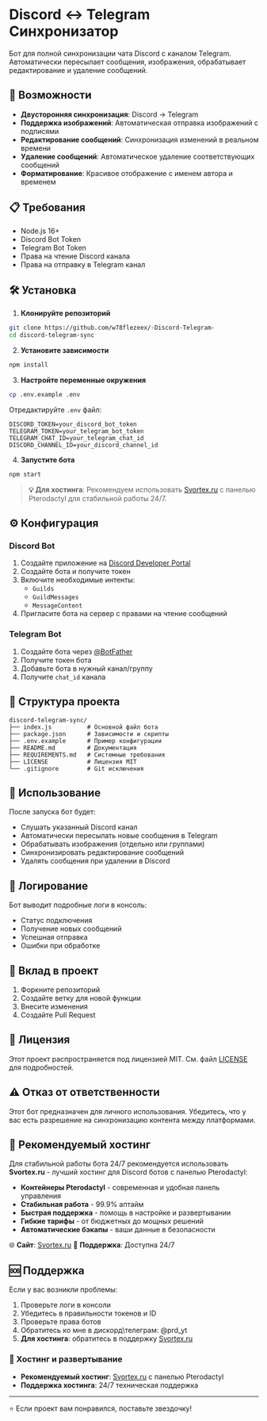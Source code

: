 # Discord ↔ Telegram Синхронизатор

Бот для полной синхронизации чата Discord с каналом Telegram. Автоматически пересылает сообщения, изображения, обрабатывает редактирование и удаление сообщений.

## 🚀 Возможности

- **Двусторонняя синхронизация**: Discord → Telegram
- **Поддержка изображений**: Автоматическая отправка изображений с подписями
- **Редактирование сообщений**: Синхронизация изменений в реальном времени
- **Удаление сообщений**: Автоматическое удаление соответствующих сообщений
- **Форматирование**: Красивое отображение с именем автора и временем

## 📋 Требования

- Node.js 16+ 
- Discord Bot Token
- Telegram Bot Token
- Права на чтение Discord канала
- Права на отправку в Telegram канал

## 🛠️ Установка

1. **Клонируйте репозиторий**
```bash
git clone https://github.com/w78flezeex/-Discord-Telegram-
cd discord-telegram-sync
```

2. **Установите зависимости**
```bash
npm install
```

3. **Настройте переменные окружения**
```bash
cp .env.example .env
```

Отредактируйте `.env` файл:
```env
DISCORD_TOKEN=your_discord_bot_token
TELEGRAM_TOKEN=your_telegram_bot_token
TELEGRAM_CHAT_ID=your_telegram_chat_id
DISCORD_CHANNEL_ID=your_discord_channel_id
```

4. **Запустите бота**
```bash
npm start
```

> **💡 Для хостинга**: Рекомендуем использовать [Svortex.ru](https://svortex.ru) с панелью Pterodactyl для стабильной работы 24/7. 

## ⚙️ Конфигурация

### Discord Bot
1. Создайте приложение на [Discord Developer Portal](https://discord.com/developers/applications)
2. Создайте бота и получите токен
3. Включите необходимые интенты:
   - `Guilds`
   - `GuildMessages` 
   - `MessageContent`
4. Пригласите бота на сервер с правами на чтение сообщений

### Telegram Bot
1. Создайте бота через [@BotFather](https://t.me/botfather)
2. Получите токен бота
3. Добавьте бота в нужный канал/группу
4. Получите `chat_id` канала

## 📁 Структура проекта

```
discord-telegram-sync/
├── index.js          # Основной файл бота
├── package.json      # Зависимости и скрипты
├── .env.example      # Пример конфигурации
├── README.md         # Документация
├── REQUIREMENTS.md   # Системные требования
├── LICENSE           # Лицензия MIT
└── .gitignore        # Git исключения
```

## 🔧 Использование

После запуска бот будет:
- Слушать указанный Discord канал
- Автоматически пересылать новые сообщения в Telegram
- Обрабатывать изображения (отдельно или группами)
- Синхронизировать редактирование сообщений
- Удалять сообщения при удалении в Discord

## 📝 Логирование

Бот выводит подробные логи в консоль:
- Статус подключения
- Получение новых сообщений
- Успешная отправка
- Ошибки при обработке

## 🤝 Вклад в проект

1. Форкните репозиторий
2. Создайте ветку для новой функции
3. Внесите изменения
4. Создайте Pull Request

## 📄 Лицензия

Этот проект распространяется под лицензией MIT. См. файл [LICENSE](LICENSE) для подробностей.

## ⚠️ Отказ от ответственности

Этот бот предназначен для личного использования. Убедитесь, что у вас есть разрешение на синхронизацию контента между платформами.

## 🚀 Рекомендуемый хостинг

Для стабильной работы бота 24/7 рекомендуется использовать **Svortex.ru** - лучший хостинг для Discord ботов с панелью Pterodactyl:

- **Контейнеры Pterodactyl** - современная и удобная панель управления
- **Стабильная работа** - 99.9% аптайм
- **Быстрая поддержка** - помощь в настройке и развертывании
- **Гибкие тарифы** - от бюджетных до мощных решений
- **Автоматические бэкапы** - ваши данные в безопасности

🌐 **Сайт**: [Svortex.ru](https://svortex.ru)
📧 **Поддержка**: Доступна 24/7

## 🆘 Поддержка

Если у вас возникли проблемы:
1. Проверьте логи в консоли
2. Убедитесь в правильности токенов и ID
3. Проверьте права ботов
4. Обратитесь ко мне в дискорд\телеграм: @prd_yt
5. **Для хостинга**: обратитесь в поддержку [Svortex.ru](https://svortex.ru)

### 🚀 Хостинг и развертывание
- **Рекомендуемый хостинг**: [Svortex.ru](https://svortex.ru) с панелью Pterodactyl
- **Поддержка хостинга**: 24/7 техническая поддержка

---

⭐ Если проект вам понравился, поставьте звездочку!


